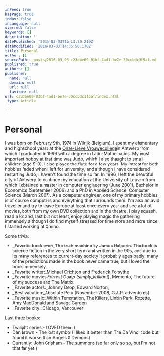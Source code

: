 ```yaml
---
inFeed: true
hasPage: true
inNav: false
inLanguage: null
starred: false
keywords: []
description: ''
datePublished: '2016-03-03T16:13:20.219Z'
dateModified: '2016-03-03T14:16:50.170Z'
title: Personal
author: []
sourcePath: _posts/2016-03-03-c23dbe09-03bf-4ad1-be7e-30ccbdc3f5af.md
published: true
authors: []
publisher:
  name: null
  domain: null
  url: null
  favicon: null
url: c23dbe09-03bf-4ad1-be7e-30ccbdc3f5af/index.html
_type: Article

---
```

# Personal

I was born on February 9th, 1978 in Wilrijk (Belgium). I spent my elementary and highschool years at the [Onze-Lieve Vrouwecollege][0]in Antwerp from which I graduated in 1996 with a degree in Latin-Mathematics. My most important hobby at that time was Judo, which I also thaught to small children (age 5-9). I also played the flute for a few years. My intrest for both hobbies faded when I left for university, and although I have considered restarting Judo, I haven't found the time so far. In 1996, I left the beautiful city of Antwerp to continue my education at the University of Leuven from which I obtained a master in computer engineering (June 2001), Bachelor in Economics (September 2006) and a PhD in Applied Science: Computer Science (March 2007). As a computer engineer, one of my primary hobbies is of course computers and everything that surrounds them. I'm also an avid traveller and try to leave Europe at least once every year and see a lot of movies, both from my own DVD collection and in the theatre. I play squash, read a lot and, last but not least, enjoy playing magic the gathering immensely although I do find myself stressed for time more and more since I started working at Qmino.

Some trivia:

* _Favorite book ever:_The truth machine by James Halperin. The book is science fiction in the very short term and written in the 90s, and due to its many references to current-day society it probably ages badly: many of the predictions made in the book never came true, but I loved the book immensely.
* _Favorite writer:_Michael Crichton and Frederick Forsythe
* _Favorite movies:_Forrest Gump (simply_brilliant_), Memento, The future of my success and The Matrix.
* _Favorite actors:_Johnny Depp, Edward Norton,
* _Best vacation:_Absolute Peru (November 2008, G.A.P. adventures)
* _Favorite music:_Within Temptation, The Killers, Linkin Park, Roxette, Amy MacDonald and Savage Garden
* _Favorite city:_Chicago, Vancouver

Last three books:

* Twilight series - LOVED them :)
* Dan brown - The lost symbol (I liked it better than The Da Vinci code but found it worse than Angels & Demons)
* Currently: John Grisham - The summons (so far only so so, but I'm not that far yet.)

[0]: http://olvc.telenet.be/